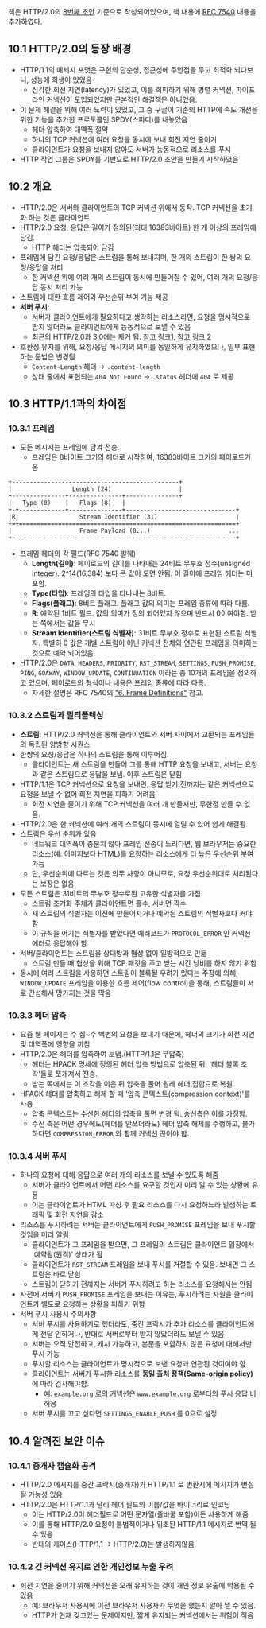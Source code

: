 책은 HTTP/2.0의 [8번째 초안](https://tools.ietf.org/html/draft-ietf-httpbis-http2-08#section-4.1) 기준으로 작성되어있으며, 책 내용에 [RFC 7540](https://tools.ietf.org/html/rfc7540) 내용을 추가하였다.

## 10.1 HTTP/2.0의 등장 배경

- HTTP/1.1의 메세지 포맷은 구현의 단순성, 접근성에 주안점을 두고 최적화 되다보니, 성능에 희생이 있었음
    - 심각한 회전 지연(latency)가 있었고, 이를 회피하기 위해 병렬 커넥션, 파이프라인 커넥션이 도입되었지만 근본적인 해결책은 아니었음.
- 이 문제 해결을 위해 여러 노력이 있었고, 그 중 구글이 기존의 HTTP에 속도 개선을 위한 기능을 추가한 프로토콜인 SPDY(스피디)를 내놓았음
    - 헤더 압축하여 대역폭 절약
    - 하나의 TCP 커넥션에 여러 요청을 동시에 보내 회전 지연 줄이기
    - 클라이언트가 요청을 보내지 않아도 서버가 능동적으로 리소스를 푸시
- HTTP 작업 그룹은 SPDY를 기반으로 HTTP/2.0 초안을 만들기 시작하였음

## 10.2 개요

- HTTP/2.0은 서버와 클라이언트의 TCP 커넥션 위에서 동작. TCP 커넥션을 초기화 하는 것은 클라이언트
- HTTP/2.0 요청, 응답은 길이가 정의된(최대 16383바이트) 한 개 이상의 프레임에 담김.
    - HTTP 헤더는 압축되어 담김
- 프레임에 담긴 요청/응답은 스트림을 통해 보내지며, 한 개의 스트림이 한 쌍의 요청/응답을 처리
    - 한 커넥션 위에 여러 개의 스트림이 동시에 만들어질 수 있어, 여러 개의 요청/응답 동시 처리 가능
- 스트림에 대한 흐름 제어와 우선순위 부여 기능 제공
- **서버 푸시**:
    - 서버가 클라이언트에게 필요하다고 생각하는 리소스라면, 요청을 명시적으로 받지 않더라도 클라이언트에게 능동적으로 보낼 수 있음
    - 최근의 HTTP/2.0과 3.0에는 제거 됨. [참고 링크1](https://evertpot.com/http-2-push-is-dead/), [참고 링크 2](https://groups.google.com/a/chromium.org/g/blink-dev/c/K3rYLvmQUBY/m/vOWBKZGoAQAJ?pli=1)
- 호환성 유지를 위해, 요청/응답 메시지의 의미를 동일하게 유지하였으나, 일부 표현하는 문법은 변경됨
    - `Content-Length` 헤더 → `.content-length`
    - 상태 줄에서 표현되는 `404 Not Found` → `.status` 헤더에 `404` 로 제공

## 10.3 HTTP/1.1과의 차이점

### 10.3.1 프레임

- 모든 메시지는 프레임에 담겨 전송.
    - 프레임은 8바이트 크기의 헤더로 시작하여, 16383바이트 크기의 페이로드가 옴

```
+-----------------------------------------------+
|                 Length (24)                   |
+---------------+---------------+---------------+
|   Type (8)    |   Flags (8)   |
+-+-------------+---------------+-------------------------------+
|R|                 Stream Identifier (31)                      |
+=+=============================================================+
|                   Frame Payload (0...)                      ...
+---------------------------------------------------------------+
```

- 프레임 헤더의 각 필드(RFC 7540 발췌)
    - **Length(길이)**: 페이로드의 길이를 나타내는 24비트 무부호 정수(unsigned integer). 2^14(16,384) 보다 큰 값이 오면 안됨. 이 길이에 프레임 헤더는 미포함.
    - **Type(타입)**: 프레임의 타입을 타나내는 8비트.
    - **Flags(플래그)**: 8비트 플래그. 플래그 값의 의미는 프레임 종류에 따라 다름.
    - **R**: 예약된 1비트 필드. 값의 의미가 정의 되어있지 않으며 반드시 0이여야함. 받는 쪽에서는 값을 무시
    - **Stream Identifier(스트림 식별자)**: 31비트 무부호 정수로 표현된 스트림 식별자. 특별히 0 값은 개별 스트림이 아닌 커넥션 전체와 연관된 프레임을 의미하는 것으로 예약 되어있음.
- HTTP/2.0은 `DATA`, `HEADERS`, `PRIORITY`, `RST_STREAM`, `SETTINGS`, `PUSH_PROMISE`, `PING`, `GOAWAY`, `WINDOW_UPDATE`, `CONTINUATION` 이라는 총 10개의 프레임을 정의하고 있으며, 페이로드의 형식이나 내용은 프레임 종류에 따라 다름.
    - 자세한 설명은 RFC 7540의 ["6. Frame Definitions"](https://tools.ietf.org/html/rfc7540#section-6) 참고.

### 10.3.2 스트림과 멀티플렉싱

- **스트림**: HTTP/2.0 커넥션을 통해 클라이언트와 서버 사이에서 교환되는 프레임들의 독립된 양방향 시퀀스
- 한쌍의 요청/응답은 하나의 스트림을 통해 이루어짐.
    - 클라이언트는 새 스트림을 만들어 그를 통해 HTTP 요청을 보내고, 서버는 요청과 같은 스트림으로 응답을 보냄. 이후 스트림은 닫힘
- HTTP/1.1은 TCP 커넥션으로 요청을 보내면, 응답 받기 전까지는 같은 커넥션으로 요청을 보낼 수 없어 회전 지연을 피하기 어려움
    - 회전 지연을 줄이기 위해 TCP 커넥션을 여러 개 만들지만, 무한정 만들 수 없음.
- HTTP/2.0은 한 커넥션에 여러 개의 스트림이 동시에 열릴 수 있어 쉽게 해결됨.
- 스트림은 우선 순위가 있음
    - 네트워크 대역폭이 충분치 않아 프레임 전송이 느리다면, 웹 브라우저는 중요한 리소스(예: 이미지보다 HTML)를 요청하는 리소스에게 더 높은 우선순위 부여 가능
    - 단, 우선순위에 따르는 것은 의무 사항이 아니므로, 요청 우선순위대로 처리된다는 보장은 없음
- 모든 스트림은 31비트의 무부호 정수로된 고유한 식별자를 가짐.
    - 스트림 초기화 주체가 클라이언트면 홀수, 서버면 짝수
    - 새 스트림의 식별자는 이전에 만들어지거나 예약된 스트림의 식별자보다 커야 함
    - 이 규칙을 어기는 식별자를 받았다면 에러코드가 `PROTOCOL_ERROR` 인 커넥션 에러로 응답해야 함
- 서버/클라이언트는 스트림을 상대방과 협상 없이 일방적으로 만듦
    - 스트림 만들 때 협상을 위해 TCP 패킷을 주고 받는 시간 낭비를 하지 않기 위함
- 동시에 여러 스트림을 사용하면 스트림이 블록될 우려가 있다는 주장에 의해, `WINDOW_UPDATE` 프레임을 이용한 흐름 제어(flow control)을 통해, 스트림들이 서로 간섭해서 망가지는 것을 막음

### 10.3.3 헤더 압축

- 요즘 웹 페이지는 수 십~수 백번의 요청을 보내기 때문에, 헤더의 크기가 회전 지연 및 대역폭에 영향을 끼침
- HTTP/2.0은 헤더를 압축하여 보냄.(HTTP/1.1은 무압축)
    - 헤더는 HPACK 명세에 정의된 헤더 압축 방법으로 압축된 뒤, '헤더 블록 조각'들로 쪼개져서 전송.
    - 받는 쪽에서는 이 조각을 이은 뒤 압축을 풀어 원레 헤더 집합으로 복원
- HPACK 헤더를 압축하고 해제 할 때 '압축 콘텍스트(compression context)'를 사용
    - 압축 콘텍스트는 수신한 헤더의 압축을 풀면 변경 됨. 송신측은 이를 가정함.
    - 수신 측은 어떤 경우에도(헤더를 안쓰더라도) 헤더 압축 해제를 수행하고, 불가하다면  `COMPRESSION_ERROR` 와 함께 커넥션 끊어야 함.

### 10.3.4 서버 푸시

- 하나의 요청에 대해 응답으로 여러 개의 리소스를 보낼 수 있도록 해줌
    - 서버가 클라이언트에서 어떤 리소스를 요구할 것인지 미리 알 수 있는 상황에 유용
    - 이는 클라이언트가 HTML 파싱 후 필요 리소스를 다시 요청하느라 발생하는 트래픽 및 회전 지연을 감소
- 리소스를 푸시하려는 서버는 클라이언트에게 `PUSH_PROMISE` 프레임을 보내 푸시할 것임을 미리 알림
    - 클라이언트가 그 프레임을 받으면, 그 프레임의 스트림은 클라이언트 입장에서 '예약됨(원격)' 상태가 됨
    - 클라이언트가 `RST_STREAM` 프레임을 보내 푸시를 거절할 수 있음. 보내면 그 스트림은 바로 닫힘
    - 스트림이 닫히기 전까지는 서버가 푸시하려고 하는 리소스를 요청해서는 안됨
- 사전에 서버가 `PUSH_PROMISE` 프레임을 보내는 이유는, 푸시하려는 자원을 클라이언트가 별도로 요청하는 상황을 피하기 위함
- 서버 푸시 사용시 주의사항
    - 서버 푸시를 사용하기로 했더라도, 중간 프락시가 추가 리소스를 클라이언트에게 전달 안하거나, 반대로 서버로부터 받지 않았더라도 보낼 수 있음
    - 서버는 오직 안전하고, 캐시 가능하고, 본문을 포함하지 않은 요청에 대해서만 푸시 가능
    - 푸시할 리소스는 클라이언트가 명시적으로 보낸 요청과 연관된 것이여야 함
    - 클라이언트는 서버가 푸시한 리소스를 **동일 출처 정책(Same-origin policy)** 에 따라 검사해야함.
        - 예: `example.org` 로의 커넥션은 `www.example.org` 로부터의 푸시 응답 비허용
    - 서버 푸시를 끄고 싶다면 `SETTINGS_ENABLE_PUSH` 를 0으로 설정

## 10.4 알려진 보안 이슈

### 10.4.1 중개자 캡슐화 공격

- HTTP/2.0 메시지를 중간 프락시(중개자)가 HTTP/1.1 로 변환시에 메시지가 변질될 가능성 있음
- HTTP/2.0은 HTTP/1.1과 달리 헤더 필드의 이름/값을 바이너리로 인코딩
    - 이는 HTTP/2.0이 헤더필드로 어떤 문자열(줄바꿈 포함)이든 사용하게 해줌
    - 이를 통해 HTTP/2.0 요청이 불법적이거나 위조된 HTTP/1.1 메시지로 번역 될 수 있음
    - 반대의 케이스(HTTP/1.1 → HTTP/2.0)는 발생하지않음

### 10.4.2 긴 커넥션 유지로 인한 개인정보 누출 우려

- 회전 지연을 줄이기 위해 커넥션을 오래 유지하는 것이 개인 정보 유출에 악용될 수 있음
    - 예: 브라우저 사용시에 이전 브라우저 사용자가 무엇을 했는지 알아 낼 수 있음.
    - HTTP가 현재 갖고있는 문제이지만, 짧게 유지되는 커넥션에서는 위험이 적음
